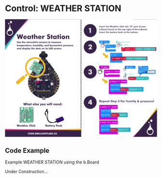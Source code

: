 # Control:  WEATHER STATION

![Weather_Station-EN](https://github.com/Brilliant-Labs/code.bl/blob/code_alpha/packaged/docs/static/mb/projects/bboard-tutorials-cards/6_Control/Control10/Weather_Station-EN.png?raw=true "Weather_Station-EN")

## Code Example

Example WEATHER STATION using the b.Board

Under Construction...